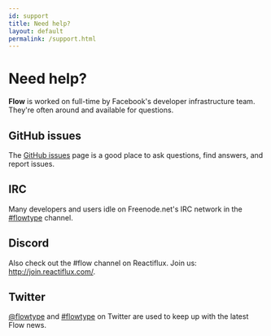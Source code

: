 ```yaml
---
id: support
title: Need help?
layout: default
permalink: /support.html
---
```


# Need help?

**Flow** is worked on full-time by Facebook's developer infrastructure team. They're often around and available for questions.

## GitHub issues

The [GitHub issues](https://github.com/facebook/flow/issues) page is a good place to ask questions, find answers, and report issues.

## IRC

Many developers and users idle on Freenode.net's IRC network in the [#flowtype](irc://chat.freenode.net/flowtype) channel.

## Discord

Also check out the #flow channel on Reactiflux. Join us: http://join.reactiflux.com/.

## Twitter

[@flowtype](https://twitter.com/flowtype) and [#flowtype](https://twitter.com/search?q=%23flowtype) on Twitter are used to keep up with the latest Flow news.

<div><a class="twitter-timeline" data-dnt="true" data-chrome="nofooter noheader transparent" href="https://twitter.com/search?q=%23flowtype" data-widget-id="533713158771183616"></a></div>
